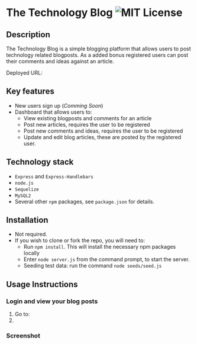 # The Technology Blog ![MIT License](https://camo.githubusercontent.com/302a0a2a90397c2fc68f3838a6c9b9cebec684d041d250065a05bebab1412cd7/68747470733a2f2f696d672e736869656c64732e696f2f62616467652f4c6963656e73652d4d49542d726564)

## Description

The Technology Blog is a simple blogging platform that allows users to post technology related blogposts. As a added bonus registered users can post their comments and ideas against an article.

Deployed URL:

## Key features

- New users sign up (_Comming Soon_)
- Dashboard that allows users to:
  - View existing blogposts and comments for an article
  - Post new articles, requires the user to be registered
  - Post new comments and ideas, requires the user to be registered
  - Update and edit blog articles, these are posted by the registered user.

## Technology stack

- `Express` and `Express-Handlebars`
- `node.js`
- `Sequelize`
- `MySQL2`
- Several other `npm` packages, see `package.json` for details.

## Installation

- Not required.
- If you wish to clone or fork the repo, you will need to:
  - Run `npm install`. This will install the necessary npm packages locally
  - Enter `node server.js` from the command prompt, to start the server.
  - Seeding test data: run the command `node seeds/seed.js`

## Usage Instructions

### Login and view your blog posts

1. Go to:
2.

### Screenshot

###
